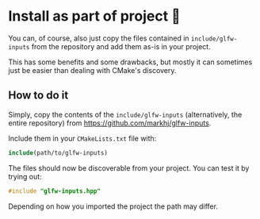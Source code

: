# Install as part of project 🌿

You can, of course, also just copy the files contained in ``include/glfw-inputs``
from the repository and add them as-is in your project.

This has some benefits and some drawbacks, but mostly it can sometimes just be easier
than dealing with CMake's discovery.

## How to do it

Simply, copy the contents of the ``include/glfw-inputs`` (alternatively, the entire repository)
from https://github.com/markhj/glfw-inputs.

Include them in your ``CMakeLists.txt`` file with:

````cmake
include(path/to/glfw-inputs)
````

The files should now be discoverable from your project. You can
test it by trying out:

````c++
#include "glfw-inputs.hpp"
````

Depending on how you imported the project the path may differ.
